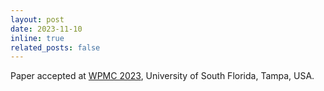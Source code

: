 ```yaml
---
layout: post
date: 2023-11-10
inline: true
related_posts: false
---
```


Paper accepted at [WPMC 2023](http://wpmc2023.com/), University of South Florida, Tampa, USA.
